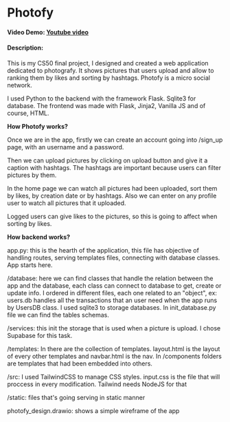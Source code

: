 # Photofy
#### Video Demo:  [Youtube video](https://www.youtube.com/watch?v=-61FIshVU3M)
#### Description:

This is my CS50 final project, I designed and created a web application dedicated to photografy. It shows pictures that users upload and allow to ranking them by likes and sorting by hashtags. Photofy is a micro social network.

I used Python to the backend with the framework Flask. Sqlite3 for database. The frontend was made with Flask, Jinja2, Vanilla JS and of course, HTML.

**How Photofy works?**

Once we are in the app, firstly we can create an account going into /sign_up page, with an username and a password.

Then we can upload pictures by clicking on upload button and give it a caption with hashtags. The hashtags are important because users can filter pictures by them.

In the home page we can watch all pictures had been uploaded, sort them by likes, by creation date or by hashtags. Also we can enter on any profile user to watch all pictures that it uploaded.

Logged users can give likes to the pictures, so this is going to affect when sorting by likes.


**How backend works?**

app.py: this is the hearth of the application, this file has objective of handling routes, serving templates files, connecting with database classes. App starts here.

/database: here we can find classes that handle the relation between the app and the database, each class can connect to database to get, create or update info. I ordered in different files, each one related to an "object", ex: users.db handles all the transactions that an user need when the app runs by UsersDB class.
I used sqlite3 to storage databases.
In init_database.py file we can find the tables schemas.

/services: this init the storage that is used when a picture is upload. I chose Supabase for this task.

/templates: In there are the collection of templates. layout.html is the layout of every other templates and navbar.html is the nav. In /components folders are templates that had been embedded into others.

/src: I used TailwindCSS to manage CSS styles. input.css is the file that will proccess in every modification. Tailwind needs NodeJS for that

/static: files that's going serving in static manner

photofy_design.drawio: shows a simple wireframe of the app